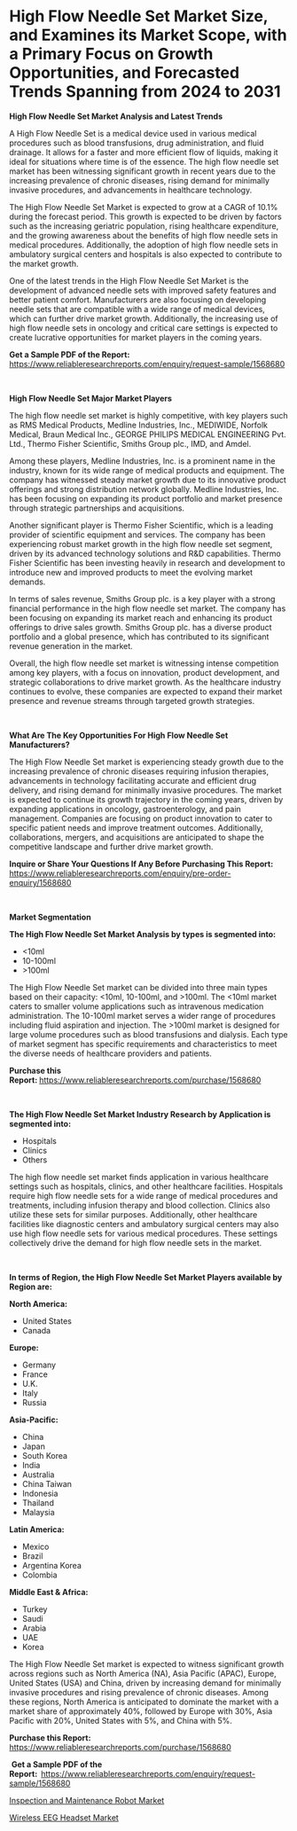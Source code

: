 <p><h1>High Flow Needle Set Market Size, and Examines its Market Scope, with a Primary Focus on Growth Opportunities, and Forecasted Trends Spanning from 2024 to 2031</h1></p><p><strong>High Flow Needle Set Market Analysis and Latest Trends</strong></p>
<p><p>A High Flow Needle Set is a medical device used in various medical procedures such as blood transfusions, drug administration, and fluid drainage. It allows for a faster and more efficient flow of liquids, making it ideal for situations where time is of the essence. The high flow needle set market has been witnessing significant growth in recent years due to the increasing prevalence of chronic diseases, rising demand for minimally invasive procedures, and advancements in healthcare technology.</p><p>The High Flow Needle Set Market is expected to grow at a CAGR of 10.1% during the forecast period. This growth is expected to be driven by factors such as the increasing geriatric population, rising healthcare expenditure, and the growing awareness about the benefits of high flow needle sets in medical procedures. Additionally, the adoption of high flow needle sets in ambulatory surgical centers and hospitals is also expected to contribute to the market growth.</p><p>One of the latest trends in the High Flow Needle Set Market is the development of advanced needle sets with improved safety features and better patient comfort. Manufacturers are also focusing on developing needle sets that are compatible with a wide range of medical devices, which can further drive market growth. Additionally, the increasing use of high flow needle sets in oncology and critical care settings is expected to create lucrative opportunities for market players in the coming years.</p></p>
<p><strong>Get a Sample PDF of the Report:&nbsp;</strong> <a href="https://www.reliableresearchreports.com/enquiry/request-sample/1568680">https://www.reliableresearchreports.com/enquiry/request-sample/1568680</a></p>
<p>&nbsp;</p>
<p><strong>High Flow Needle Set Major Market Players</strong></p>
<p><p>The high flow needle set market is highly competitive, with key players such as RMS Medical Products, Medline Industries, Inc., MEDIWIDE, Norfolk Medical, Braun Medical Inc., GEORGE PHILIPS MEDICAL ENGINEERING Pvt. Ltd., Thermo Fisher Scientific, Smiths Group plc., IMD, and Amdel.</p><p>Among these players, Medline Industries, Inc. is a prominent name in the industry, known for its wide range of medical products and equipment. The company has witnessed steady market growth due to its innovative product offerings and strong distribution network globally. Medline Industries, Inc. has been focusing on expanding its product portfolio and market presence through strategic partnerships and acquisitions.</p><p>Another significant player is Thermo Fisher Scientific, which is a leading provider of scientific equipment and services. The company has been experiencing robust market growth in the high flow needle set segment, driven by its advanced technology solutions and R&D capabilities. Thermo Fisher Scientific has been investing heavily in research and development to introduce new and improved products to meet the evolving market demands.</p><p>In terms of sales revenue, Smiths Group plc. is a key player with a strong financial performance in the high flow needle set market. The company has been focusing on expanding its market reach and enhancing its product offerings to drive sales growth. Smiths Group plc. has a diverse product portfolio and a global presence, which has contributed to its significant revenue generation in the market.</p><p>Overall, the high flow needle set market is witnessing intense competition among key players, with a focus on innovation, product development, and strategic collaborations to drive market growth. As the healthcare industry continues to evolve, these companies are expected to expand their market presence and revenue streams through targeted growth strategies.</p></p>
<p>&nbsp;</p>
<p><strong>What Are The Key Opportunities For High Flow Needle Set Manufacturers?</strong></p>
<p><p>The High Flow Needle Set market is experiencing steady growth due to the increasing prevalence of chronic diseases requiring infusion therapies, advancements in technology facilitating accurate and efficient drug delivery, and rising demand for minimally invasive procedures. The market is expected to continue its growth trajectory in the coming years, driven by expanding applications in oncology, gastroenterology, and pain management. Companies are focusing on product innovation to cater to specific patient needs and improve treatment outcomes. Additionally, collaborations, mergers, and acquisitions are anticipated to shape the competitive landscape and further drive market growth.</p></p>
<p><strong>Inquire or Share Your Questions If Any Before Purchasing This Report:</strong> <a href="https://www.reliableresearchreports.com/enquiry/pre-order-enquiry/1568680">https://www.reliableresearchreports.com/enquiry/pre-order-enquiry/1568680</a></p>
<p>&nbsp;</p>
<p><strong>Market Segmentation</strong></p>
<p><strong>The High Flow Needle Set Market Analysis by types is segmented into:</strong></p>
<p><ul><li><10ml</li><li>10-100ml</li><li>>100ml</li></ul></p>
<p><p>The High Flow Needle Set market can be divided into three main types based on their capacity: <10ml, 10-100ml, and >100ml. The <10ml market caters to smaller volume applications such as intravenous medication administration. The 10-100ml market serves a wider range of procedures including fluid aspiration and injection. The >100ml market is designed for large volume procedures such as blood transfusions and dialysis. Each type of market segment has specific requirements and characteristics to meet the diverse needs of healthcare providers and patients.</p></p>
<p><strong>Purchase this Report:&nbsp;</strong><a href="https://www.reliableresearchreports.com/purchase/1568680">https://www.reliableresearchreports.com/purchase/1568680</a></p>
<p>&nbsp;</p>
<p><strong>The High Flow Needle Set Market Industry Research by Application is segmented into:</strong></p>
<p><ul><li>Hospitals</li><li>Clinics</li><li>Others</li></ul></p>
<p><p>The high flow needle set market finds application in various healthcare settings such as hospitals, clinics, and other healthcare facilities. Hospitals require high flow needle sets for a wide range of medical procedures and treatments, including infusion therapy and blood collection. Clinics also utilize these sets for similar purposes. Additionally, other healthcare facilities like diagnostic centers and ambulatory surgical centers may also use high flow needle sets for various medical procedures. These settings collectively drive the demand for high flow needle sets in the market.</p></p>
<p>&nbsp;</p>
<p><strong>In terms of Region, the High Flow Needle Set Market Players available by Region are:</strong></p>
<p>
    <p> <strong> North America: </strong>
        <ul>
            <li>United States</li>
            <li>Canada</li>
        </ul>
        </p> 
    <p> <strong> Europe: </strong>
        <ul>
            <li>Germany</li>
            <li>France</li>
            <li>U.K.</li>
            <li>Italy</li>
            <li>Russia</li>
        </ul>
        </p> 
    <p> <strong> Asia-Pacific: </strong>
        <ul>
            <li>China</li>
            <li>Japan</li>
            <li>South Korea</li>
            <li>India</li>
            <li>Australia</li>
            <li>China Taiwan</li>
            <li>Indonesia</li>
            <li>Thailand</li>
            <li>Malaysia</li>
        </ul>
        </p> 
    <p> <strong> Latin America: </strong>
        <ul>
            <li>Mexico</li>
            <li>Brazil</li>
            <li>Argentina Korea</li>
            <li>Colombia</li>
        </ul>
        </p> 
    <p> <strong> Middle East & Africa: </strong>
        <ul>
            <li>Turkey</li>
            <li>Saudi</li>
            <li>Arabia</li>
            <li>UAE</li>
            <li>Korea</li>
        </ul>
    </p>
    </p>
<p><p>The High Flow Needle Set market is expected to witness significant growth across regions such as North America (NA), Asia Pacific (APAC), Europe, United States (USA) and China, driven by increasing demand for minimally invasive procedures and rising prevalence of chronic diseases. Among these regions, North America is anticipated to dominate the market with a market share of approximately 40%, followed by Europe with 30%, Asia Pacific with 20%, United States with 5%, and China with 5%.</p></p>
<p><strong>Purchase this Report: </strong><a href="https://www.reliableresearchreports.com/purchase/1568680">https://www.reliableresearchreports.com/purchase/1568680</a></p>
<p>&nbsp;<strong>Get a Sample PDF of the Report:&nbsp;&nbsp;</strong><a href="https://www.reliableresearchreports.com/enquiry/request-sample/1568680">https://www.reliableresearchreports.com/enquiry/request-sample/1568680</a></p>
<p><strong></strong></p>
<p><p><a href="https://issuu.com/reportprime-2/docs/inspection-and-maintenance-robot-market-size-2030.">Inspection and Maintenance Robot Market</a></p><p><a href="https://issuu.com/reportprime-2/docs/wireless-eeg-headset-market-size-2030.pptx">Wireless EEG Headset Market</a></p></p>